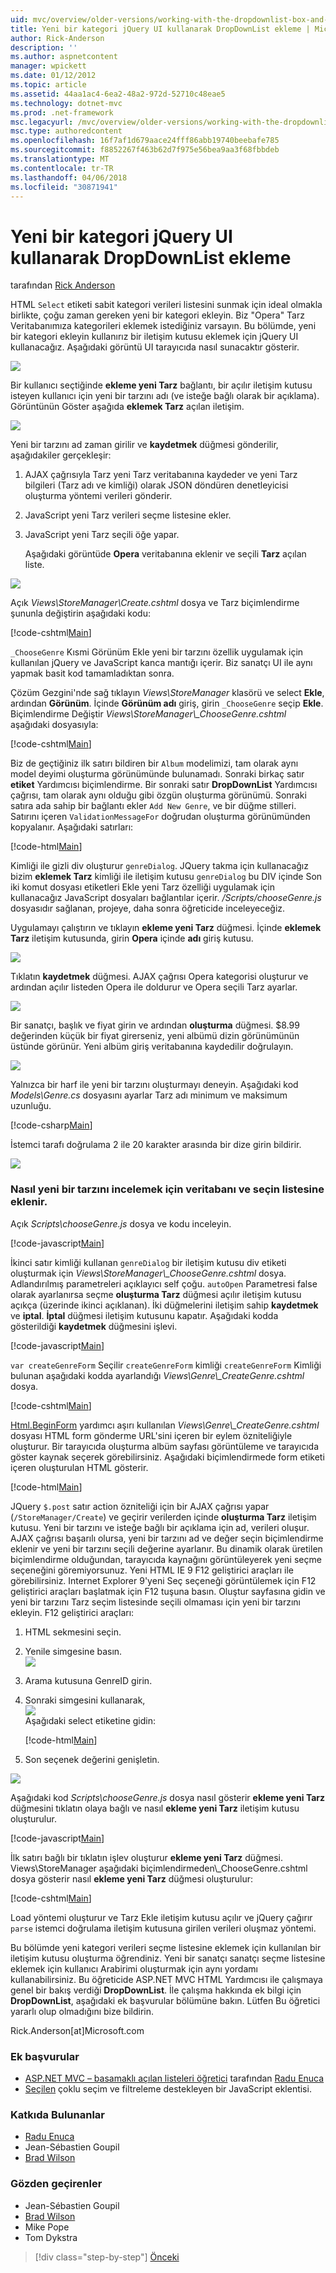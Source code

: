 ```yaml
---
uid: mvc/overview/older-versions/working-with-the-dropdownlist-box-and-jquery/adding-a-new-category-to-the-dropdownlist-using-jquery-ui
title: Yeni bir kategori jQuery UI kullanarak DropDownList ekleme | Microsoft Docs
author: Rick-Anderson
description: ''
ms.author: aspnetcontent
manager: wpickett
ms.date: 01/12/2012
ms.topic: article
ms.assetid: 44aa1ac4-6ea2-48a2-972d-52710c48eae5
ms.technology: dotnet-mvc
ms.prod: .net-framework
msc.legacyurl: /mvc/overview/older-versions/working-with-the-dropdownlist-box-and-jquery/adding-a-new-category-to-the-dropdownlist-using-jquery-ui
msc.type: authoredcontent
ms.openlocfilehash: 16f7af1d679aace24fff86abb19740beebafe785
ms.sourcegitcommit: f8852267f463b62d7f975e56bea9aa3f68fbbdeb
ms.translationtype: MT
ms.contentlocale: tr-TR
ms.lasthandoff: 04/06/2018
ms.locfileid: "30871941"
---
```

<a name="adding-a-new-category-to-the-dropdownlist-using-jquery-ui"></a>Yeni bir kategori jQuery UI kullanarak DropDownList ekleme
====================
tarafından [Rick Anderson](https://github.com/Rick-Anderson)

HTML `Select` etiketi sabit kategori verileri listesini sunmak için ideal olmakla birlikte, çoğu zaman gereken yeni bir kategori ekleyin. Biz "Opera" Tarz Veritabanımıza kategorileri eklemek istediğiniz varsayın. Bu bölümde, yeni bir kategori ekleyin kullanırız bir iletişim kutusu eklemek için jQuery UI kullanacağız. Aşağıdaki görüntü UI tarayıcıda nasıl sunacaktır gösterir.

![](adding-a-new-category-to-the-dropdownlist-using-jquery-ui/_static/image1.png)

Bir kullanıcı seçtiğinde **ekleme yeni Tarz** bağlantı, bir açılır iletişim kutusu isteyen kullanıcı için yeni bir tarzını adı (ve isteğe bağlı olarak bir açıklama). Görüntünün Göster aşağıda **eklemek Tarz** açılan iletişim.

![](adding-a-new-category-to-the-dropdownlist-using-jquery-ui/_static/image2.png)

Yeni bir tarzını ad zaman girilir ve **kaydetmek** düğmesi gönderilir, aşağıdakiler gerçekleşir:

1. AJAX çağrısıyla Tarz yeni Tarz veritabanına kaydeder ve yeni Tarz bilgileri (Tarz adı ve kimliği) olarak JSON döndüren denetleyicisi oluşturma yöntemi verileri gönderir.
2. JavaScript yeni Tarz verileri seçme listesine ekler.
3. JavaScript yeni Tarz seçili öğe yapar.

   Aşağıdaki görüntüde **Opera** veritabanına eklenir ve seçili **Tarz** açılan liste. 

![](adding-a-new-category-to-the-dropdownlist-using-jquery-ui/_static/image3.png)

Açık *Views\StoreManager\Create.cshtml* dosya ve Tarz biçimlendirme şununla değiştirin aşağıdaki kodu:

[!code-cshtml[Main](adding-a-new-category-to-the-dropdownlist-using-jquery-ui/samples/sample1.cshtml)]

`_ChooseGenre` Kısmi Görünüm Ekle yeni bir tarzını özellik uygulamak için kullanılan jQuery ve JavaScript kanca mantığı içerir. Biz sanatçı UI ile aynı yapmak basit kod tamamladıktan sonra.

Çözüm Gezgini'nde sağ tıklayın *Views\StoreManager* klasörü ve select **Ekle**, ardından **Görünüm**. İçinde **Görünüm adı** giriş, girin `_ChooseGenre` seçip **Ekle**. Biçimlendirme Değiştir *Views\StoreManager\\_ChooseGenre.cshtml* aşağıdaki dosyasıyla:

[!code-cshtml[Main](adding-a-new-category-to-the-dropdownlist-using-jquery-ui/samples/sample2.cshtml)]

Biz de geçtiğiniz ilk satırı bildiren bir `Album` modelimizi, tam olarak aynı model deyimi oluşturma görünümünde bulunamadı. Sonraki birkaç satır **etiket** Yardımcısı biçimlendirme. Bir sonraki satır **DropDownList** Yardımcısı çağrısı, tam olarak aynı olduğu gibi özgün oluşturma görünümü. Sonraki satıra ada sahip bir bağlantı ekler `Add New Genre`, ve bir düğme stilleri. Satırını içeren `ValidationMessageFor` doğrudan oluşturma görünümünden kopyalanır. Aşağıdaki satırları:

[!code-html[Main](adding-a-new-category-to-the-dropdownlist-using-jquery-ui/samples/sample3.html)]

Kimliği ile gizli div oluşturur `genreDialog`. JQuery takma için kullanacağız bizim **eklemek Tarz** kimliği ile iletişim kutusu `genreDialog` bu DIV içinde Son iki komut dosyası etiketleri Ekle yeni Tarz özelliği uygulamak için kullanacağız JavaScript dosyaları bağlantılar içerir. */Scripts/chooseGenre.js* dosyasıdır sağlanan, projeye, daha sonra öğreticide inceleyeceğiz.

Uygulamayı çalıştırın ve tıklayın **ekleme yeni Tarz** düğmesi. İçinde **eklemek Tarz** iletişim kutusunda, girin **Opera** içinde **adı** giriş kutusu.

![](adding-a-new-category-to-the-dropdownlist-using-jquery-ui/_static/image4.png)

Tıklatın **kaydetmek** düğmesi. AJAX çağrısı Opera kategorisi oluşturur ve ardından açılır listeden Opera ile doldurur ve Opera seçili Tarz ayarlar.

![](adding-a-new-category-to-the-dropdownlist-using-jquery-ui/_static/image5.png)

Bir sanatçı, başlık ve fiyat girin ve ardından **oluşturma** düğmesi. $8.99 değerinden küçük bir fiyat girerseniz, yeni albümü dizin görünümünün üstünde görünür. Yeni albüm giriş veritabanına kaydedilir doğrulayın.

![](adding-a-new-category-to-the-dropdownlist-using-jquery-ui/_static/image6.png)

Yalnızca bir harf ile yeni bir tarzını oluşturmayı deneyin. Aşağıdaki kod *Models\Genre.cs* dosyasını ayarlar Tarz adı minimum ve maksimum uzunluğu.

[!code-csharp[Main](adding-a-new-category-to-the-dropdownlist-using-jquery-ui/samples/sample4.cs)]

İstemci tarafı doğrulama 2 ile 20 karakter arasında bir dize girin bildirir.

![](adding-a-new-category-to-the-dropdownlist-using-jquery-ui/_static/image7.png)

### <a name="examining-how-a-new-genre-is-added-to-the-database-and-the-select-list"></a>Nasıl yeni bir tarzını incelemek için veritabanı ve seçin listesine eklenir.

Açık *Scripts\chooseGenre.js* dosya ve kodu inceleyin.

[!code-javascript[Main](adding-a-new-category-to-the-dropdownlist-using-jquery-ui/samples/sample5.js)]

İkinci satır kimliği kullanan `genreDialog` bir iletişim kutusu div etiketi oluşturmak için *Views\StoreManager\\_ChooseGenre.cshtml* dosya. Adlandırılmış parametreleri açıklayıcı self çoğu. `autoOpen` Parametresi false olarak ayarlanırsa seçme **oluşturma Tarz** düğmesi açılır iletişim kutusu açıkça (üzerinde ikinci açıklanan). İki düğmelerini iletişim sahip **kaydetmek** ve **iptal**. **İptal** düğmesi iletişim kutusunu kapatır. Aşağıdaki kodda gösterildiği **kaydetmek** düğmesini işlevi.

[!code-javascript[Main](adding-a-new-category-to-the-dropdownlist-using-jquery-ui/samples/sample6.js)]

`var createGenreForm` Seçilir `createGenreForm` kimliği `createGenreForm` Kimliği bulunan aşağıdaki kodda ayarlandığı *Views\Genre\\_CreateGenre.cshtml* dosya.

[!code-cshtml[Main](adding-a-new-category-to-the-dropdownlist-using-jquery-ui/samples/sample7.cshtml)]

[Html.BeginForm](https://msdn.microsoft.com/library/dd492714.aspx) yardımcı aşırı kullanılan *Views\Genre\\_CreateGenre.cshtml* dosyası HTML form gönderme URL'sini içeren bir eylem özniteliğiyle oluşturur. Bir tarayıcıda oluşturma albüm sayfası görüntüleme ve tarayıcıda göster kaynak seçerek görebilirsiniz. Aşağıdaki biçimlendirmede form etiketi içeren oluşturulan HTML gösterir.

[!code-html[Main](adding-a-new-category-to-the-dropdownlist-using-jquery-ui/samples/sample8.html)]

JQuery `$.post` satır action özniteliği için bir AJAX çağrısı yapar (`/StoreManager/Create`) ve geçirir verilerden içinde **oluşturma Tarz** iletişim kutusu. Yeni bir tarzını ve isteğe bağlı bir açıklama için ad, verileri oluşur. AJAX çağrısı başarılı olursa, yeni bir tarzını ad ve değer seçin biçimlendirme eklenir ve yeni bir tarzını seçili değerine ayarlanır. Bu dinamik olarak üretilen biçimlendirme olduğundan, tarayıcıda kaynağını görüntüleyerek yeni seçme seçeneğini göremiyorsunuz. Yeni HTML IE 9 F12 geliştirici araçları ile görebilirsiniz. Internet Explorer 9'yeni Seç seçeneği görüntülemek için F12 geliştirici araçları başlatmak için F12 tuşuna basın. Oluştur sayfasına gidin ve yeni bir tarzını Tarz seçim listesinde seçili olmaması için yeni bir tarzını ekleyin. F12 geliştirici araçları:

1. HTML sekmesini seçin.
2. Yenile simgesine basın.  
    ![](adding-a-new-category-to-the-dropdownlist-using-jquery-ui/_static/image8.png)
3. Arama kutusuna GenreID girin.
4. Sonraki simgesini kullanarak,   
    ![](adding-a-new-category-to-the-dropdownlist-using-jquery-ui/_static/image9.png)  
   Aşağıdaki select etiketine gidin:

    [!code-html[Main](adding-a-new-category-to-the-dropdownlist-using-jquery-ui/samples/sample9.html)]
5. Son seçenek değerini genişletin.

![](adding-a-new-category-to-the-dropdownlist-using-jquery-ui/_static/image10.png)

Aşağıdaki kod *Scripts\chooseGenre.js* dosya nasıl gösterir **ekleme yeni Tarz** düğmesini tıklatın olaya bağlı ve nasıl **ekleme yeni Tarz** iletişim kutusu oluşturulur.

[!code-javascript[Main](adding-a-new-category-to-the-dropdownlist-using-jquery-ui/samples/sample10.js)]

İlk satırı bağlı bir tıklatın işlev oluşturur **ekleme yeni Tarz** düğmesi. Views\StoreManager aşağıdaki biçimlendirmeden\\_ChooseGenre.cshtml dosya gösterir nasıl **ekleme yeni Tarz** düğmesi oluşturulur:

[!code-cshtml[Main](adding-a-new-category-to-the-dropdownlist-using-jquery-ui/samples/sample11.cshtml)]

Load yöntemi oluşturur ve Tarz Ekle iletişim kutusu açılır ve jQuery çağırır `parse` istemci doğrulama iletişim kutusuna girilen verileri oluşmaz yöntemi.

Bu bölümde yeni kategori verileri seçme listesine eklemek için kullanılan bir iletişim kutusu oluşturma öğrendiniz. Yeni bir sanatçı sanatçı seçme listesine eklemek için kullanıcı Arabirimi oluşturmak için aynı yordamı kullanabilirsiniz. Bu öğreticide ASP.NET MVC HTML Yardımcısı ile çalışmaya genel bir bakış verdiği **DropDownList**. İle çalışma hakkında ek bilgi için **DropDownList**, aşağıdaki ek başvurular bölümüne bakın. Lütfen Bu öğretici yararlı olup olmadığını bize bildirin.

Rick.Anderson[at]Microsoft.com

### <a name="additional-references"></a>Ek başvurular

- [ASP.NET MVC – basamaklı açılan listeleri öğretici](https://weblogs.asp.net/raduenuca/archive/2011/03/06/asp-net-mvc-cascading-dropdown-lists-tutorial-part-1-defining-the-problem-and-the-context.aspx) tarafından [Radu Enuca](https://weblogs.asp.net/raduenuca/default.aspx)
- [Seçilen](http://harvesthq.github.com/chosen/) çoklu seçim ve filtreleme destekleyen bir JavaScript eklentisi.

### <a name="contributors"></a>Katkıda Bulunanlar

- [Radu Enuca](https://weblogs.asp.net/raduenuca/default.aspx)
- Jean-Sébastien Goupil
- [Brad Wilson](http://bradwilson.typepad.com/)

### <a name="reviewers"></a>Gözden geçirenler

- Jean-Sébastien Goupil
- [Brad Wilson](http://bradwilson.typepad.com/)
- Mike Pope
- Tom Dykstra

> [!div class="step-by-step"]
> [Önceki](examining-how-aspnet-mvc-scaffolds-the-dropdownlist-helper.md)
